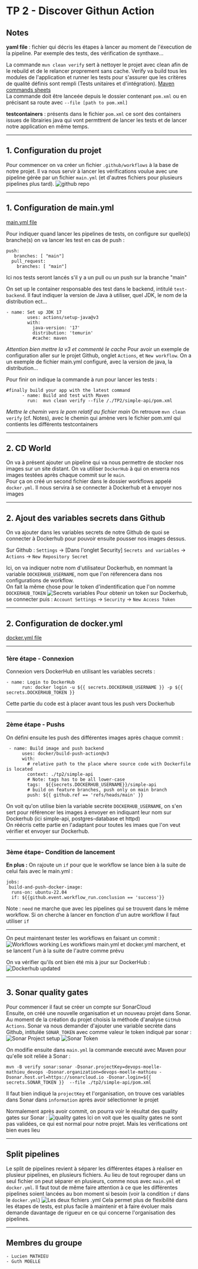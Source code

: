# TP 2 - Discover Githun Action

## Notes
**yaml file** : fichier qui décris les étapes à lancer au moment de l'éxecution de la pipeline. Par exemple des tests, des vérification de synthaxe...

La commande `mvn clean verify` sert à nettoyer le projet avec clean afin de le rebuild et de le relancer proprement sans cache. Verify va build tous les modules de l'application et runner les tests pour s'assurer que les critères de qualité définis sont rempli (Tests unitaires et d'intégration). [Maven commands sheets](https://www.digitalocean.com/community/tutorials/maven-commands-options-cheat-sheet)\
La commande doit être lanceée depuis le dossier contenant `pom.xml` ou en précisant sa route avec `--file [path to pom.xml]`

**testcontainers** : présents dans le fichier `pom.xml` ce sont des containers issues de librairies java qui vont permttrent de lancer les tests et de lancer notre application en même temps.

---
## 1. Configuration du projet
Pour commencer on va créer un fichier `.github/workflows` à la base de notre projet. Il va nous servir à lancer les vérifications voulue avec une pipeline gérée par un fichier `main.yml` (et d'autres fichiers pour plusieurs pipelines plus tard). 
![github repo](./screenshot/workflowsFolder.PNG)

---
## 1. Configuration de main.yml
[main.yml file](../../.github\workflows\main.yml)

Pour indiquer quand lancer les  pipelines de tests, on configure sur quelle(s) branche(s) on va lancer les test en cas de push :
```
push:
   branches: [ "main"]
  pull_request:
    branches: [ "main"]
```
Ici nos tests seront lancés s'il y a un pull ou un push sur la branche "main"

On set up le container responsable des test dans le backend, intitulé `test-backend`. Il faut indiquer la version de Java à utiliser, quel JDK, le nom de la distribution ect...
```
- name: Set up JDK 17
        uses: actions/setup-java@v3
        with:
          java-version: '17'
          distribution: 'temurin'
          #cache: maven
```
*Attention bien mettre la v3 et commenté le cache*
Pour avoir un exemple de configuration aller sur le projet Github, onglet `Actions`, et `New workflow`. On a un exemple de fichier main.yml configuré, avec la version de java, la distribution...

Pour finir on indique la commande à run pour lancer les tests :
```
#finally build your app with the latest command
      - name: Build and test with Maven
        run:  mvn clean verify --file /./TP2/simple-api/pom.xml
```
*Mettre le chemin vers le pom relatif au fichier main*
On retrouve `mvn clean verify` (cf. Notes), avec le chemin qui amène vers le fichier pom.xml qui contients les différents testcontainers

---
## 2. CD World
On va à présent ajouter un pipeline qui va nous permettre de stocker nos images sur un site distant. On va utiliser `DockerHub` à qui on enverra nos images testées après chaque commit sur le `main`.\
Pour ça on créé un second fichier dans le dossier workflows appelé `docker.yml`. Il nous servira à se connecter à Dockerhub et à envoyer nos images

---
## 2. Ajout des variables secrets dans Github
On va ajouter dans les variables secrets de notre Github de quoi se connecter à Dockerhub pour pouvoir ensuite pousser nos images dessus.

Sur Github : `Settings` -> [Dans l'onglet Security] `Secrets and variables` -> `Actions` -> `New Repository Secret`

Ici, on va indiquer notre nom d'utilisateur Dockerhub, en nommant la variable `DOCKERHUB_USERNAME`, nom que l'on réferencera dans nos configurations de workflow.\
On fait la même chose pour le token d'indentification que l'on nomme `DOCKERHUB_TOKEN`
![Secrets variables](./screenshot/secretsVariables.PNG)
Pour obtenir un token sur Dockerhub, se connecter puis : `Account Settings` -> `Security` -> `New Access Token`

---
## 2. Configuration de docker.yml
[docker.yml file](../../.github\workflows\docker.yml)

---
### 1ère étape - Connexion
Connexion vers DockerHub en utilisant les variables secrets :
```
- name: Login to DockerHub
      run: docker login -u ${{ secrets.DOCKERHUB_USERNAME }} -p ${{ secrets.DOCKERHUB_TOKEN }}
```
Cette partie du code est à placer avant tous les push vers Dockerhub

---
### 2ème étape - Pushs
On défini ensuite les push des différentes images après chaque commit :
```
 - name: Build image and push backend
      uses: docker/build-push-action@v3
      with:
        # relative path to the place where source code with Dockerfile is located
        context: ./tp2/simple-api
        # Note: tags has to be all lower-case
        tags:  ${{secrets.DOCKERHUB_USERNAME}}/simple-api
        # build on feature branches, push only on main branch
        push: ${{ github.ref == 'refs/heads/main' }}
```
On voit qu'on utilise bien la variable secrète `DOCKERHUB_USERNAME`, on s'en sert pour référencer les images à envoyer en indiquant leur nom sur Dockerhub (ici simple-api, postgres-database et httpd)\
On réécris cette partie en l'adaptant pour toutes les imaes que l'on veut vérifier et envoyer sur Dockerhub.

---
### 3ème étape- Condition de lancement
**En plus :** On rajoute un `if` pour que le workflow se lance bien à la suite de celui fais avec le main.yml :
```
jobs: 
 build-and-push-docker-image:
  runs-on: ubuntu-22.04
  if: ${{github.event.workflow_run.conclusion == 'success'}}
```
Note : `need` ne marche que avec les pipelines qui se trouvent dans le même workflow. Si on cherche à lancer en fonction d'un autre workflow il faut utiliser `if`

---
On peut maintenant tester les workflows en faisant un commit :
![Workflows working](./screenshot/workflowsWorking.PNG)
Les workflows main.yml et docker.yml marchent, et se lancent l'un à la suite de l'autre comme prévu

On va vérifier qu'ils ont bien été mis à jour sur DockerHub :
![Dockerhub updated](./screenshot/DockerhubUpdated.PNG)

---
## 3. Sonar quality gates
Pour commencer il faut se créer un compte sur SonarCloud\
Ensuite, on créé une nouvelle organisation et un nouveau projet dans Sonar. Au moment de la création du projet choisis la méthode d'analyse `GitHub Actions`. Sonar va nous demander d'ajouter une variable secrète dans Github, intitulée `SONAR_TOKEN` avec comme valeur le token indiqué par sonar :
![Sonar Project setup](./screenshot/sonarProjectSetup.PNG)
![Sonar Token](./screenshot/sonarToken.PNG)

On modifie ensuite dans `main.yml` la commande executé avec Maven pour qu'elle soit reliée à Sonar :
```
mvn -B verify sonar:sonar -Dsonar.projectKey=devops-moelle-mathieu_devops -Dsonar.organization=devops-moelle-mathieu -Dsonar.host.url=https://sonarcloud.io -Dsonar.login=${{ secrets.SONAR_TOKEN }}  --file ./tp2/simple-api/pom.xml
```
Il faut bien indiqué la `projectKey` et l'organisation, on trouve ces variables dans Sonar dans `information` après avoir sélectionner le projet

Normalement après avoir commit, on pourra voir le résultat des quality gates sur Sonar :
![quality gates](./screenshot/qualityGates.PNG)
Ici on voit que les quality gates ne sont pas validées, ce qui est normal pour notre projet. Mais les vérifications ont bien eues lieu

---
## Split pipelines
Le split de pipelines revient à séparer les différentes étapes à réaliser en plusieur pipelines, en plusieurs fichiers. Au lieu de tout regrouper dans un seul fichier on peut séparer en plusieurs, comme nous avec `main.yml` et `docker.yml`. Il faut tout de même faire attention à ce que les différentes pipelines soient lancées au bon moment si besoin (voir la condition `if` dans le `docker.yml`)
![Les deux fichiers .yml](./screenshot/ymlFiles.PNG)
Cela permet plus de flexibilité dans les étapes de tests, est plus facile à maintenir et à faire évoluer mais demande davantage de rigueur en ce qui concerne l'organisation des pipelines.

---
## Membres du groupe
    - Lucien MATHIEU
    - Guth MOELLE
